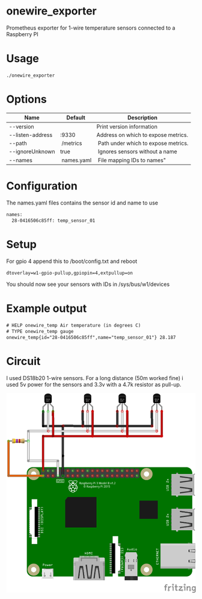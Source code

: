 # onewire_exporter

Prometheus exporter for 1-wire temperature sensors connected to a Raspberry PI

# Usage

```
./onewire_exporter
```

# Options

Name     | Default | Description
---------|-------------|----
--version || Print version information
--listen-address | :9330 | Address on which to expose metrics.
--path | /metrics | Path under which to expose metrics.
--ignoreUnknown |true | Ignores sensors without a name
--names | names.yaml | File mapping IDs to names"


# Configuration

The names.yaml files contains the sensor id and name to use
```
names:
  28-0416506c85ff: temp_sensor_01
```

# Setup
For gpio 4 append this to /boot/config.txt and reboot

```
dtoverlay=w1-gpio-pullup,gpiopin=4,extpullup=on
```

You should now see your sensors with IDs in /sys/bus/w1/devices

# Example output
```
# HELP onewire_temp Air temperature (in degrees C)
# TYPE onewire_temp gauge
onewire_temp{id="28-0416506c85ff",name="temp_sensor_01"} 28.187
```

# Circuit

I used DS18b20 1-wire sensors. For a long distance (50m worked fine) i used 5v power for the sensors and 3.3v with a 4.7k resistor as pull-up.

![Circuit](onewire_circuit.png)
